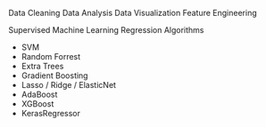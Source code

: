 Data Cleaning
Data Analysis
Data Visualization
Feature Engineering

Supervised Machine Learning Regression Algorithms
 - SVM
 - Random Forrest
 - Extra Trees
 - Gradient Boosting
 - Lasso / Ridge / ElasticNet
 - AdaBoost
 - XGBoost
 - KerasRegressor
